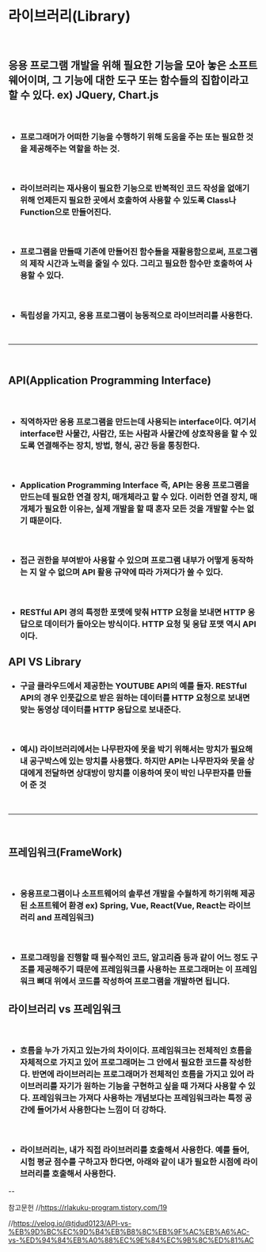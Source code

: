 # 라이브러리(Library)

<br>

## 응용 프로그램 개발을 위해 필요한 기능을 모아 놓은 소프트웨어이며, 그 기능에 대한 도구 또는 함수들의 집합이라고 할 수 있다. ex) JQuery, Chart.js

<br>

- ### 프로그래머가 어떠한 기능을 수행하기 위해 도움을 주는 또는 필요한 것을 제공해주는 역할을 하는 것.

<br>

- ### 라이브러리는 재사용이 필요한 기능으로 반복적인 코드 작성을 없애기 위해 언제든지 필요한 곳에서 호출하여 사용할 수 있도록 Class나 Function으로 만들어진다.

<br>

- ### 프로그램을 만들때 기존에 만들어진 함수들을 재활용함으로써, 프로그램의 제작 시간과 노력을 줄일 수 있다. 그리고 필요한 함수만 호출하여 사용할 수 있다.

<br>

- ### 독립성을 가지고, 응용 프로그램이 능동적으로 라이브러리를 사용한다.
<br>

---

<br>

## API(Application Programming Interface)

<br>

- ### 직역하자만 응용 프로그램을 만드는데 사용되는 interface이다. 여기서 interface란 사물간, 사람간, 또는 사람과 사물간에 상호작용을 할 수 있도록 연결해주는 장치, 방법, 형식, 공간 등을 통칭한다.

<br>

- ### Application Programming Interface 즉, API는 응용 프로그램을 만드는데 필요한 연결 장치, 매개체라고 할 수 있다. 이러한 연결 장치, 매개체가 필요한 이유는, 실제 개발을 할 때 혼자 모든 것을 개발할 수는 없기 때문이다.

<br>

- ### 접근 권한을 부여받아 사용할 수 있으며 프로그램 내부가 어떻게 동작하는 지 알 수 없으며 API 활용 규약에 따라 가져다가 쓸 수 있다.

<br>

- ### RESTful API 경의 특정한 포맷에 맞춰 HTTP 요청을 보내면 HTTP 응답으로 데이터가 돌아오는 방식이다. HTTP 요청 및 응답 포맷 역시 API 이다.

## API VS Library

- ### 구글 클라우드에서 제공한는 YOUTUBE API의 예를 들자. RESTful API의 경우 인풋값으로 받은 원하는 데이터를 HTTP 요청으로 보내면 맞는 동영상 데이터를 HTTP 응답으로 보내준다.

<br>

- ### 예시) 라이브러리에서는 나무판자에 못을 박기 위해서는 망치가 필요해 내 공구박스에 있는 망치를 사용했다. 하지만 API는 나무판자와 못을 상대에게 전달하면 상대방이 망치를 이용하여 못이 박인 나무판자를 만들어 준 것
<br>

---

<br>

## 프레임워크(FrameWork)

<br>

- ### 응용프로그램이나 소프트웨어의 솔루션 개발을 수월하게 하기위해 제공된 소프트웨어 환경 ex) Spring, Vue, React(Vue, React는 라이브러리 and 프레임워크)

<br>

- ### 프로그래밍을 진행할 때 필수적인 코드, 알고리즘 등과 같이 어느 정도 구조를 제공해주기 때문에 프레임워크를 사용하는 프로그래머는 이 프레임워크 뼈대 위에서 코드를 작성하여 프로그램을 개발하면 됩니다.

## 라이브러리 vs 프레임워크

<br>

- ### 흐름을 누가 가지고 있는가의 차이이다. 프레임워크는 전체적인 흐름을 자체적으로 가지고 있어 프로그래머는 그 안에서 필요한 코드를 작성한다. 반면에 라이브러리는 프로그래머가 전체적인 흐름을 가지고 있어 라이브러리를 자기가 원하는 기능을 구현하고 싶을 때 가져다 사용할 수 있다. 프레임워크는 가져다 사용하는 개념보다는 프레임워크라는 특정 공간에 들어가서 사용한다는 느낌이 더 강하다.

<br>

- ### 라이브러리는, 내가 직접 라이브러리를 호출해서 사용한다. 예를 들어, 시험 평균 점수를 구하고자 한다면, 아래와 같이 내가 필요한 시점에 라이브러리를 호출해서 사용한다.

--

참고문헌
//https://rlakuku-program.tistory.com/19
<br>

//https://velog.io/@tjdud0123/API-vs-%EB%9D%BC%EC%9D%B4%EB%B8%8C%EB%9F%AC%EB%A6%AC-vs-%ED%94%84%EB%A0%88%EC%9E%84%EC%9B%8C%ED%81%AC
